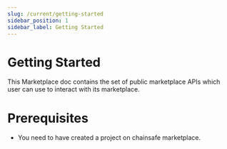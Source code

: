 ```yaml
---
slug: /current/getting-started
sidebar_position: 1
sidebar_label: Getting Started
---
```



# Getting Started

This Marketplace doc contains the set of public marketplace APIs which user
can use to interact with its marketplace.

# Prerequisites

- You need to have created a project on chainsafe marketplace.

